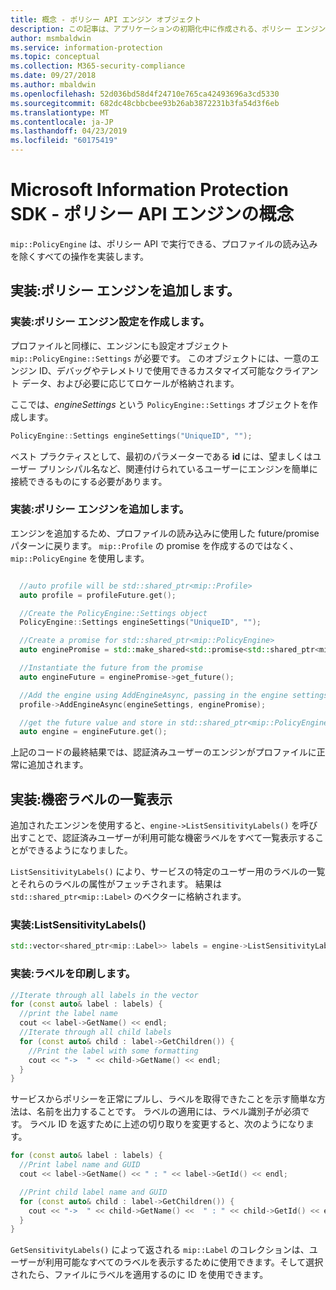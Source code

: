 ```yaml
---
title: 概念 - ポリシー API エンジン オブジェクト
description: この記事は、アプリケーションの初期化中に作成される、ポリシー エンジン オブジェクトの概念を理解するのに役立ちます。
author: msmbaldwin
ms.service: information-protection
ms.topic: conceptual
ms.collection: M365-security-compliance
ms.date: 09/27/2018
ms.author: mbaldwin
ms.openlocfilehash: 52d036bd58d4f24710e765ca42493696a3cd5330
ms.sourcegitcommit: 682dc48cbbcbee93b26ab3872231b3fa54d3f6eb
ms.translationtype: MT
ms.contentlocale: ja-JP
ms.lasthandoff: 04/23/2019
ms.locfileid: "60175419"
---
```

# <a name="microsoft-information-protection-sdk---policy-api-engine-concepts"></a>Microsoft Information Protection SDK - ポリシー API エンジンの概念

`mip::PolicyEngine` は、ポリシー API で実行できる、プロファイルの読み込みを除くすべての操作を実装します。 

## <a name="implementation-add-a-policy-engine"></a>実装:ポリシー エンジンを追加します。

### <a name="implementation-create-policy-engine-settings"></a>実装:ポリシー エンジン設定を作成します。

プロファイルと同様に、エンジンにも設定オブジェクト `mip::PolicyEngine::Settings` が必要です。 このオブジェクトには、一意のエンジン ID、デバッグやテレメトリで使用できるカスタマイズ可能なクライアント データ、および必要に応じてロケールが格納されます。

ここでは、*engineSettings* という `PolicyEngine::Settings` オブジェクトを作成します。

```cpp
PolicyEngine::Settings engineSettings("UniqueID", "");
```

ベスト プラクティスとして、最初のパラメーターである **id** には、望ましくはユーザー プリンシパル名など、関連付けられているユーザーにエンジンを簡単に接続できるものにする必要があります。

### <a name="implementation-add-the-policy-engine"></a>実装:ポリシー エンジンを追加します。

エンジンを追加するため、プロファイルの読み込みに使用した future/promise パターンに戻ります。 `mip::Profile` の promise を作成するのではなく、`mip::PolicyEngine` を使用します。

```cpp

  //auto profile will be std::shared_ptr<mip::Profile>
  auto profile = profileFuture.get();

  //Create the PolicyEngine::Settings object
  PolicyEngine::Settings engineSettings("UniqueID", "");

  //Create a promise for std::shared_ptr<mip::PolicyEngine>
  auto enginePromise = std::make_shared<std::promise<std::shared_ptr<mip::PolicyEngine>>>();

  //Instantiate the future from the promise
  auto engineFuture = enginePromise->get_future();

  //Add the engine using AddEngineAsync, passing in the engine settings and the promise
  profile->AddEngineAsync(engineSettings, enginePromise);

  //get the future value and store in std::shared_ptr<mip::PolicyEngine>
  auto engine = engineFuture.get();
```

上記のコードの最終結果では、認証済みユーザーのエンジンがプロファイルに正常に追加されます。

## <a name="implementation-list-sensitivity-labels"></a>実装:機密ラベルの一覧表示

追加されたエンジンを使用すると、`engine->ListSensitivityLabels()` を呼び出すことで、認証済みユーザーが利用可能な機密ラベルをすべて一覧表示することができるようになりました。

`ListSensitivityLabels()` により、サービスの特定のユーザー用のラベルの一覧とそれらのラベルの属性がフェッチされます。 結果は `std::shared_ptr<mip::Label>` のベクターに格納されます。

### <a name="implementation-listsensitivitylabels"></a>実装:ListSensitivityLabels()

```cpp
std::vector<shared_ptr<mip::Label>> labels = engine->ListSensitivityLabels();
```

### <a name="implementation-print-the-labels"></a>実装:ラベルを印刷します。

```cpp
//Iterate through all labels in the vector
for (const auto& label : labels) {
  //print the label name
  cout << label->GetName() << endl;
  //Iterate through all child labels
  for (const auto& child : label->GetChildren()) {
    //Print the label with some formatting
    cout << "->  " << child->GetName() << endl;
  }
}
```

サービスからポリシーを正常にプルし、ラベルを取得できたことを示す簡単な方法は、名前を出力することです。 ラベルの適用には、ラベル識別子が必須です。 ラベル ID を返すために上述の切り取りを変更すると、次のようになります。

```cpp
for (const auto& label : labels) {
  //Print label name and GUID
  cout << label->GetName() << " : " << label->GetId() << endl;

  //Print child label name and GUID
  for (const auto& child : label->GetChildren()) {    
    cout << "->  " << child->GetName() <<  " : " << child->GetId() << endl;
  }
}
```

`GetSensitivityLabels()` によって返される `mip::Label` のコレクションは、ユーザーが利用可能なすべてのラベルを表示するために使用できます。そして選択されたら、ファイルにラベルを適用するのに ID を使用できます。

